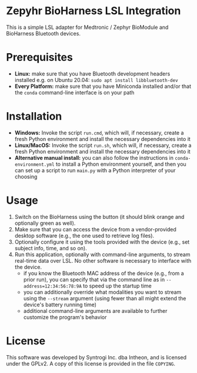 Zepyhr BioHarness LSL Integration
=================================

This is a simple LSL adapter for Medtronic / Zephyr BioModule and BioHarness 
Bluetooth devices. 

Prerequisites
============

- **Linux:** make sure that you have Bluetooth development headers installed
  e.g. on Ubuntu 20.04: `sudo apt install libbluetooth-dev`
- **Every Platform:** make sure that you have Miniconda installed and/or that the
  `conda` command-line interface is on your path 

Installation
============

- **Windows:** Invoke the script `run.cmd`, which will, if necessary, create a fresh Python 
  environment and install the necessary dependencies into it
- **Linux/MacOS:** Invoke the script `run.sh`, which will, if necessary, create a fresh Python 
  environment and install the necessary dependencies into it
- **Alternative manual install:** you can also follow the instructions in `conda-environment.yml` to install a 
  Python environment yourself, and then you can set up a script to run `main.py` 
  with a Python interpreter of your choosing


Usage
=====

1. Switch on the BioHarness using the button (it should blink orange and 
  optionally green as well).
2. Make sure that you can access the device from a vendor-provided desktop software
  (e.g., the one used to retrieve log files). 
3. Optionally configure it using the tools provided with the device
  (e.g., set subject info, time, and so on).
4. Run this application, optionally with command-line arguments, to stream
  real-time data over LSL. No other software is necessary to interface with the 
  device.
    - if you know the Bluetooth MAC address of the device (e.g., from a prior run),
      you can specify that via the command line as in `--address=12:34:56:78:9A` to 
      speed up the startup time
    - you can additionally override what modalities you want to stream using the 
      `--stream` argument (using fewer than all might extend the device's battery
      running time)
    - additional command-line arguments are available to further customize the
      program's behavior
    
License
=======

This software was developed by Syntrogi Inc. dba Intheon, and is licensed under 
the GPLv2. A copy of this license is provided in the file `COPYING`. 
